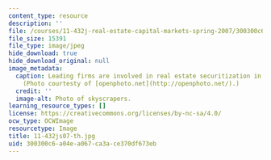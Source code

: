 ```yaml
---
content_type: resource
description: ''
file: /courses/11-432j-real-estate-capital-markets-spring-2007/300300c6a04ea067ca3ace370df673eb_11-432js07-th.jpg
file_size: 15391
file_type: image/jpeg
hide_download: true
hide_download_original: null
image_metadata:
  caption: Leading firms are involved in real estate securitization in New York City.
    (Photo courtesty of [openphoto.net](http://openphoto.net/).)
  credit: ''
  image-alt: Photo of skyscrapers.
learning_resource_types: []
license: https://creativecommons.org/licenses/by-nc-sa/4.0/
ocw_type: OCWImage
resourcetype: Image
title: 11-432js07-th.jpg
uid: 300300c6-a04e-a067-ca3a-ce370df673eb
---
```

